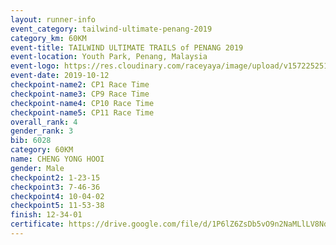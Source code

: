 ```yaml
---
layout: runner-info 
event_category: tailwind-ultimate-penang-2019 
category_km: 60KM 
event-title: TAILWIND ULTIMATE TRAILS of PENANG 2019 
event-location: Youth Park, Penang, Malaysia 
event-logo: https://res.cloudinary.com/raceyaya/image/upload/v1572252513/logo/utop-2019_h9tzys.jpg 
event-date: 2019-10-12 
checkpoint-name2: CP1 Race Time 
checkpoint-name3: CP9 Race Time 
checkpoint-name4: CP10 Race Time 
checkpoint-name5: CP11 Race Time 
overall_rank: 4
gender_rank: 3
bib: 6028
category: 60KM
name: CHENG YONG HOOI
gender: Male
checkpoint2: 1-23-15
checkpoint3: 7-46-36
checkpoint4: 10-04-02
checkpoint5: 11-53-38
finish: 12-34-01
certificate: https://drive.google.com/file/d/1P6lZ6ZsDb5vO9n2NaMLlLV8NdBy3QirM/view?usp=sharing
---
```

